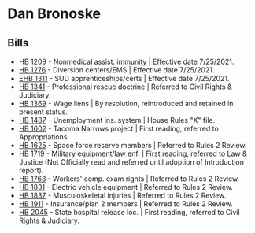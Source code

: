 # Dan Bronoske
## Bills
* [HB 1209](/bill/2021-22/hb/1209/) - Nonmedical assist. immunity | Effective date 7/25/2021.
* [HB 1276](/bill/2021-22/hb/1276/) - Diversion centers/EMS | Effective date 7/25/2021.
* [EHB 1311](/bill/2021-22/ehb/1311/) - SUD apprenticeships/certs | Effective date 7/25/2021.
* [HB 1341](/bill/2021-22/hb/1341/) - Professional rescue doctrine | Referred to Civil Rights & Judiciary.
* [HB 1369](/bill/2021-22/hb/1369/) - Wage liens | By resolution, reintroduced and retained in present status.
* [HB 1487](/bill/2021-22/hb/1487/) - Unemployment ins. system | House Rules "X" file.
* [HB 1602](/bill/2021-22/hb/1602/) - Tacoma Narrows project | First reading, referred to Appropriations.
* [HB 1625](/bill/2021-22/hb/1625/) - Space force reserve members | Referred to Rules 2 Review.
* [HB 1719](/bill/2021-22/hb/1719/) - Military equipment/law enf. | First reading, referred to Law & Justice (Not Officially read and referred until adoption of Introduction report).
* [HB 1763](/bill/2021-22/hb/1763/) - Workers' comp. exam rights | Referred to Rules 2 Review.
* [HB 1831](/bill/2021-22/hb/1831/) - Electric vehicle equipment | Referred to Rules 2 Review.
* [HB 1837](/bill/2021-22/hb/1837/) - Musculoskeletal injuries | Referred to Rules 2 Review.
* [HB 1911](/bill/2021-22/hb/1911/) - Insurance/plan 2 members | Referred to Rules 2 Review.
* [HB 2045](/bill/2021-22/hb/2045/) - State hospital release loc. | First reading, referred to Civil Rights & Judiciary.
